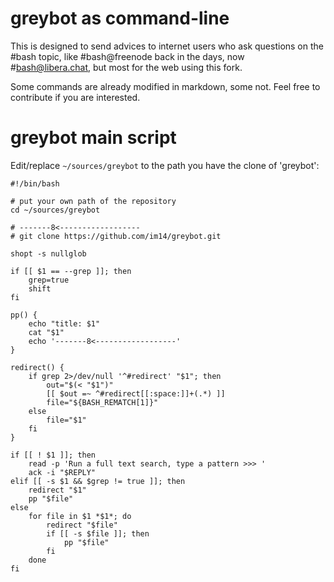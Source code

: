 # greybot as command-line

This is designed to send advices to internet users who ask questions on the #bash topic, like #bash@freenode back in the days, now #bash@libera.chat, but most for the web using this fork.

Some commands are already modified in markdown, some not. Feel free to contribute if you are interested.

# greybot main script

Edit/replace `~/sources/greybot` to the path you have the clone of 'greybot':

    #!/bin/bash

    # put your own path of the repository
    cd ~/sources/greybot

    # -------8<------------------
    # git clone https://github.com/im14/greybot.git

    shopt -s nullglob

    if [[ $1 == --grep ]]; then
        grep=true
        shift
    fi

    pp() {
        echo "title: $1"
        cat "$1"
        echo '-------8<------------------'
    }

    redirect() {
        if grep 2>/dev/null '^#redirect' "$1"; then
            out="$(< "$1")"
            [[ $out =~ ^#redirect[[:space:]]+(.*) ]]
            file="${BASH_REMATCH[1]}"
        else
            file="$1"
        fi
    }

    if [[ ! $1 ]]; then
        read -p 'Run a full text search, type a pattern >>> '
        ack -i "$REPLY"
    elif [[ -s $1 && $grep != true ]]; then
        redirect "$1"
        pp "$file"
    else
        for file in $1 *$1*; do
            redirect "$file"
            if [[ -s $file ]]; then
                pp "$file"
            fi
        done
    fi
